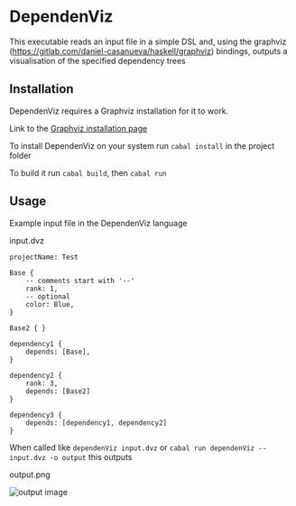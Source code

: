 # DependenViz

This executable reads an input file in a simple DSL and,
using the graphviz (https://gitlab.com/daniel-casanueva/haskell/graphviz) bindings,
outputs a visualisation of the specified dependency trees

## Installation

DependenViz requires a Graphviz installation for it to work.

Link to the [Graphviz installation page](https://graphviz.org/download/)

To install DependenViz on your system run `cabal install` in the project folder

To build it run `cabal build`, then `cabal run`

## Usage

Example input file in the DependenViz language

input.dvz
```
projectName: Test

Base {
    -- comments start with '--'
    rank: 1,
    -- optional
    color: Blue,
}

Base2 { }

dependency1 {
    depends: [Base],
}

dependency2 {
    rank: 3,
    depends: [Base2]
}

dependency3 {
    depends: [dependency1, dependency2]
}
```

When called like `dependenViz input.dvz` or `cabal run dependenViz -- input.dvz -o output` this outputs

output.png

<img src="prueba.png" alt="output image"/>


